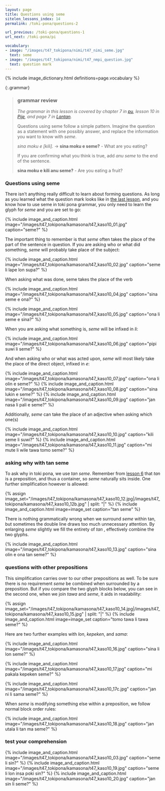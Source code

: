 ```yaml
---
layout: page
title: Questions using seme
sitelen_lessons_index: 14
permalink: /toki-pona/questions-2

url_previous: /toki-pona/questions-1
url_next: /toki-pona/pi

vocabulary:
- image: "/images/t47_tokipona/nimi/t47_nimi_seme.jpg"
  text: seme
- image: "/images/t47_tokipona/nimi/t47_nmpi_question.jpg"
  text: question mark
---
```


{% include image_dictionary.html definitions=page.vocabulary %}

{:.grammar}
>### grammar review
>
>_The grammar in this lesson is covered by chapter 7 in [pu](https://www.amazon.com/dp/B012M1RLXS), lesson 10 in [Pije](http://tokipona.net/tp/janpije/okamasona.php), and page 7 in [Lantan](https://rnd.neocities.org/tokipona/)._
>
>Questions using seme follow a simple pattern. Imagine the question as a statement with one possibly answer, and replace the information you want to know with _seme_.
>
> _sina moku e [kili]._ -> __sina moku e seme?__ - What are you eating?
>
> If you are confirming what you think is true, add _anu seme_ to the end of the sentence.
>
> __sina moku e kili anu seme?__ - Are you eating a fruit?

### Questions using seme

There isn't anything really difficult to learn about forming questions. As long as you learned what the question mark looks like in [the last lesson](/toki-pona/questions-1), and you know how to use seme in toki pona grammar, you only need to learn the glyph for _seme_ and you are set to go:

{% include image_and_caption.html image="/images/t47_tokipona/kamasona/t47_kaso10_01.jpg" caption="seme?" %}

The important thing to remember is that _seme_ often takes the place of the part of the sentence in question. If you are asking who or what did something, _seme_ will probably take place of the subject:

{% include image_and_caption.html image="/images/t47_tokipona/kamasona/t47_kaso10_02.jpg" caption="seme li lape lon supa?" %}

When asking what was done, seme takes the place of the verb

{% include image_and_caption.html image="/images/t47_tokipona/kamasona/t47_kaso10_04.jpg" caption="sina seme e ona?" %}

{% include image_and_caption.html image="/images/t47_tokipona/kamasona/t47_kaso10_05.jpg" caption="ona li seme e sina?" %}

When you are asking what something is, _seme_ will be infixed in _li_:

{% include image_and_caption.html image="/images/t47_tokipona/kamasona/t47_kaso10_06.jpg" caption="pipi suwi li seme?" %}

And when asking who or what was acted upon, _seme_ will most likely take the place of the direct object, infixed in _e_:

{% include image_and_caption.html image="/images/t47_tokipona/kamasona/t47_kaso10_07.jpg" caption="ona li olin e seme?" %}
{% include image_and_caption.html image="/images/t47_tokipona/kamasona/t47_kaso10_08.jpg" caption="sina lukin e seme?" %}
{% include image_and_caption.html image="/images/t47_tokipona/kamasona/t47_kaso10_09.jpg" caption="jan nasa li pali e seme?" %}

Additionally, _seme_ can take the place of an adjective when asking which one(s)


{% include image_and_caption.html image="/images/t47_tokipona/kamasona/t47_kaso10_10.jpg" caption="kili seme li suwi?" %}
{% include image_and_caption.html image="/images/t47_tokipona/kamasona/t47_kaso10_11.jpg" caption="mi mute li wile tawa tomo seme?" %}

### asking why with tan seme

To ask why in toki pona, we use _tan seme_.  Remember from [lesson 6](/toki-pona/lesson-6/) that _tan_ is a preposition, and thus a container, so _seme_ naturally sits inside. One further simplification however is allowed:

{% assign image_set="/images/t47_tokipona/kamasona/t47_kaso10_12.jpg|/images/t47_tokipona/kamasona/t47_kaso10_12b.jpg" | split: "|" %}
{% include image_and_caption.html image=image_set caption="tan seme" %}

There is nothing grammatically wrong when we surround _seme_ within tan, but sometimes the double line draws too much unnecessary attention. By enlarging _seme_ slightly we fill the entirety of _tan_ , effectively combine the two glyphs.

{% include image_and_caption.html image="/images/t47_tokipona/kamasona/t47_kaso10_13.jpg" caption="sina olin e ona tan seme?" %}

### questions with other prepositions

This simplification carries over to our other prepositions as well. To be sure there is no requirement _seme_ be combined when surrounded by a preposition.  But if you compare the two glyph blocks below, you can see in the second one, when we join _tawa_ and _seme_, it aids in readability:

{% assign image_set="/images/t47_tokipona/kamasona/t47_kaso10_14.jpg|/images/t47_tokipona/kamasona/t47_kaso10_15.jpg" | split: "|" %}
{% include image_and_caption.html image=image_set caption="tomo tawa li tawa seme?" %}

Here are two further examples with _lon_, _kepeken_, and _sama_:

{% include image_and_caption.html image="/images/t47_tokipona/kamasona/t47_kaso10_16.jpg" caption="sina li lon seme?" %}

{% include image_and_caption.html image="/images/t47_tokipona/kamasona/t47_kaso10_17.jpg" caption="mi pakala kepeken seme?" %}

{% include image_and_caption.html image="/images/t47_tokipona/kamasona/t47_kaso10_17c.jpg" caption="jan ni li sama seme?" %}

When _seme_ is modifying something else within a preposition, we follow normal block order rules:

{% include image_and_caption.html image="/images/t47_tokipona/kamasona/t47_kaso10_18.jpg" caption="jan utala li tan ma seme?" %}

### test your comprehension


{% include image_and_caption.html image="/images/t47_tokipona/kamasona/t47_kaso10_03.jpg" caption="seme li sin?" %}
{% include image_and_caption.html image="/images/t47_tokipona/kamasona/t47_kaso10_19.jpg" caption="seme li lon insa poki sin?" %}
{% include image_and_caption.html image="/images/t47_tokipona/kamasona/t47_kaso10_20.jpg" caption="jan sin li seme?" %}

